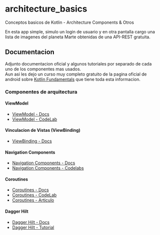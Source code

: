 # architecture_basics
Conceptos basicos de Kotlin - Architecture Components &amp; Otros

En esta app simple, simulo un login de usuario y en otra pantalla cargo una lista de imagenes del 
planeta Marte obtenidas de una API-REST gratuita.

## Documentacion
Adjunto documentacion oficial y algunos tutoriales por separado de cada uno de los componentes mas usados.\
Aun asi les dejo un curso muy completo gratuito de la pagina oficial de android sobre 
[Kotlin Fundamentals](https://developer.android.com/courses/android-basics-kotlin/course) que tiene 
toda esta informacion.

### Componentes de arquitectura
#### ViewModel
- [ViewModel - Docs](https://developer.android.com/topic/libraries/architecture/viewmodel?hl=es-419)
- [ViewModel - CodeLab](https://developer.android.com/courses/pathways/android-basics-kotlin-unit-3-pathway-3?hl=es-419)

#### Vinculacion de Vistas (ViewBinding)
- [ViewBinding - Docs](https://developer.android.com/topic/libraries/view-binding?hl=es-419)

#### Navigation Components
- [Navigation Components - Docs ](https://developer.android.com/guide/navigation?hl=es-419)
- [Navigation Components - Codelabs ](https://developer.android.com/courses/android-basics-kotlin/unit-3)

#### Coroutines
- [Coroutines - Docs ](https://developer.android.com/kotlin/coroutines?hl=es-419)
- [Coroutines - CodeLab ](https://developer.android.com/courses/pathways/android-basics-kotlin-unit-4-pathway-1)
- [Coroutines - Articulo](https://medium.com/androiddevelopers/coroutines-on-android-part-i-getting-the-background-3e0e54d20bb)

#### Dagger Hilt
- [Dagger Hilt - Docs ](https://developer.android.com/training/dependency-injection/hilt-android?hl=es-419)
- [Dagger Hilt - Tutorial ](https://www.youtube.com/watch?v=t6ZuzSu2UHI&t=3s&ab_channel=Programaci%C3%B3nAndroidbyAristiDevs)